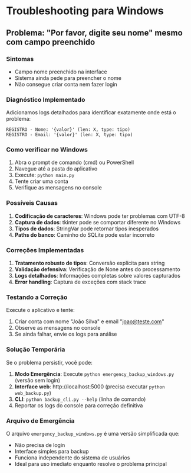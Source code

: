 # Troubleshooting para Windows

## Problema: "Por favor, digite seu nome" mesmo com campo preenchido

### Sintomas
- Campo nome preenchido na interface
- Sistema ainda pede para preencher o nome
- Não consegue criar conta nem fazer login

### Diagnóstico Implementado
Adicionamos logs detalhados para identificar exatamente onde está o problema:

```
REGISTRO - Nome: '{valor}' (len: X, type: tipo)
REGISTRO - Email: '{valor}' (len: X, type: tipo)
```

### Como verificar no Windows
1. Abra o prompt de comando (cmd) ou PowerShell
2. Navegue até a pasta do aplicativo
3. Execute: `python main.py`
4. Tente criar uma conta
5. Verifique as mensagens no console

### Possíveis Causas
1. **Codificação de caracteres**: Windows pode ter problemas com UTF-8
2. **Captura de dados**: tkinter pode se comportar diferente no Windows
3. **Tipos de dados**: StringVar pode retornar tipos inesperados
4. **Paths do banco**: Caminho do SQLite pode estar incorreto

### Correções Implementadas
1. **Tratamento robusto de tipos**: Conversão explícita para string
2. **Validação defensiva**: Verificação de None antes do processamento
3. **Logs detalhados**: Informações completas sobre valores capturados
4. **Error handling**: Captura de exceções com stack trace

### Testando a Correção
Execute o aplicativo e tente:
1. Criar conta com nome "João Silva" e email "joao@teste.com"
2. Observe as mensagens no console
3. Se ainda falhar, envie os logs para análise

### Solução Temporária
Se o problema persistir, você pode:
1. **Modo Emergência**: Execute `python emergency_backup_windows.py` (versão sem login)
2. **Interface web**: http://localhost:5000 (precisa executar `python web_backup.py`)
3. **CLI**: `python backup_cli.py --help` (linha de comando)
4. Reportar os logs do console para correção definitiva

### Arquivo de Emergência
O arquivo `emergency_backup_windows.py` é uma versão simplificada que:
- Não precisa de login
- Interface simples para backup
- Funciona independente do sistema de usuários
- Ideal para uso imediato enquanto resolve o problema principal